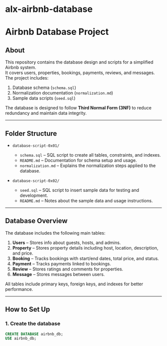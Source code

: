# alx-airbnb-database


# Airbnb Database Project

## About
This repository contains the database design and scripts for a simplified Airbnb system.  
It covers users, properties, bookings, payments, reviews, and messages. The project includes:

1. Database schema (`schema.sql`)  
2. Normalization documentation (`normalization.md`)  
3. Sample data scripts (`seed.sql`)

The database is designed to follow **Third Normal Form (3NF)** to reduce redundancy and maintain data integrity.

---

## Folder Structure

- `database-script-0x01/`  
  - `schema.sql` – SQL script to create all tables, constraints, and indexes.  
  - `README.md` – Documentation for schema setup and usage.  
  - `normalization.md` – Explains the normalization steps applied to the database.  

- `database-script-0x02/`  
  - `seed.sql` – SQL script to insert sample data for testing and development.  
  - `README.md` – Notes about the sample data and usage instructions.

---

## Database Overview

The database includes the following main tables:

1. **Users** – Stores info about guests, hosts, and admins.  
2. **Property** – Stores property details including host, location, description, and price.  
3. **Booking** – Tracks bookings with start/end dates, total price, and status.  
4. **Payment** – Tracks payments linked to bookings.  
5. **Review** – Stores ratings and comments for properties.  
6. **Message** – Stores messages between users.

All tables include primary keys, foreign keys, and indexes for better performance.

---

## How to Set Up

### 1. Create the database

```sql
CREATE DATABASE airbnb_db;
USE airbnb_db;
